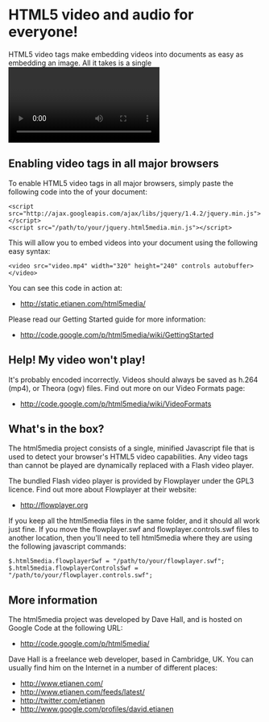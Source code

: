 # HTML5 video and audio for everyone!

HTML5 video tags make embedding videos into documents as easy as embedding an
image. All it takes is a single <video> tag. Unfortunately, not all browsers
natively support HTML5 video tags.


## Enabling video tags in all major browsers

To enable HTML5 video tags in all major browsers, simply paste the following
code into the <head> of your document:

    <script src="http://ajax.googleapis.com/ajax/libs/jquery/1.4.2/jquery.min.js"></script>
    <script src="/path/to/your/jquery.html5media.min.js"></script>
    
This will allow you to embed videos into your document using the following easy syntax:

    <video src="video.mp4" width="320" height="240" controls autobuffer></video>
    
You can see this code in action at:

*   <http://static.etianen.com/html5media/>

Please read our Getting Started guide for more information:

*   <http://code.google.com/p/html5media/wiki/GettingStarted>
    
    
## Help! My video won't play!

It's probably encoded incorrectly. Videos should always be saved as h.264 (mp4),
or Theora (ogv) files. Find out more on our Video Formats page:

*   <http://code.google.com/p/html5media/wiki/VideoFormats>
    
    
## What's in the box?

The html5media project consists of a single, minified Javascript file that is
used to detect your browser's HTML5 video capabilities. Any video tags than
cannot be played are dynamically replaced with a Flash video player.

The bundled Flash video player is provided by Flowplayer under the GPL3 licence.
Find out more about Flowplayer at their website:

*   <http://flowplayer.org>
    
If you keep all the html5media files in the same folder, and it should all work
just fine. If you move the flowplayer.swf and flowplayer.controls.swf files to
another location, then you'll need to tell html5media where they are using the
following javascript commands:

    $.html5media.flowplayerSwf = "/path/to/your/flowplayer.swf";
    $.html5media.flowplayerControlsSwf = "/path/to/your/flowplayer.controls.swf";
    
    
## More information

The html5media project was developed by Dave Hall, and is hosted on Google Code
at the following URL:

*   <http://code.google.com/p/html5media/>
    
Dave Hall is a freelance web developer, based in Cambridge, UK. You can usually
find him on the Internet in a number of different places:

*   <http://www.etianen.com/>
*   <http://www.etianen.com/feeds/latest/>
*   <http://twitter.com/etianen>
*   <http://www.google.com/profiles/david.etianen>

